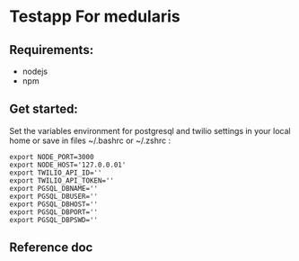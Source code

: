 Testapp For medularis
=====================

## Requirements:

* nodejs
* npm

## Get started:

Set the variables environment for postgresql and twilio settings in your local home or save in files ~/.bashrc or ~/.zshrc :

```
export NODE_PORT=3000
export NODE_HOST='127.0.0.01'
export TWILIO_API_ID=''
export TWILIO_API_TOKEN=''
export PGSQL_DBNAME=''
export PGSQL_DBUSER=''
export PGSQL_DBHOST=''
export PGSQL_DBPORT=''
export PGSQL_DBPSWD=''
```

## Reference doc